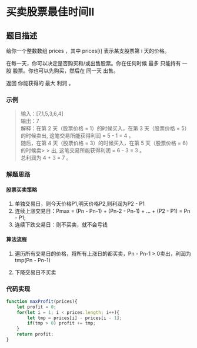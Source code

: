 # 买卖股票最佳时间II

## 题目描述

给你一个整数数组 prices ，其中 prices[i] 表示某支股票第 i 天的价格。

在每一天，你可以决定是否购买和/或出售股票。你在任何时候 最多 只能持有 一股 股票。你也可以先购买，然后在 同一天 出售。

返回 你能获得的 最大 利润 。

### 示例

> 输入：[7,1,5,3,6,4] <br/>
> 输出：7 <br>
> 解释：在第 2 天（股票价格 = 1）的时候买入，在第 3 天（股票价格 = 5）的时候卖出, 这笔交易所能获得利润 = 5 - 1 = 4 。<br>
> 随后，在第 4 天（股票价格 = 3）的时候买入，在第 5 天（股票价格 = 6）的时候卖> > 出, 这笔交易所能获得利润 = 6 - 3 = 3 。 <br>
> 总利润为 4 + 3 = 7 。

### 解题思路

#### 股票买卖策略

1. 单独交易日，则今天价格P1,明天价格P2,则利润为P2 - P1
2. 连续上涨交易日：Pmax = (Pn - Pn-1) + (Pn-2 - Pn-1) + ... + (P2 - P1) = Pn - P1;
3. 连续下跌交易日：则不买卖，就不会亏钱

#### 算法流程

1. 遍历所有交易日的价格，将所有上涨日的都买卖，Pn - Pn-1 > 0卖出，利润为tmp(Pn - Pn-1)

2. 下降交易日不买卖

### 代码实现

```js
function maxProfit(prices){
    let profit = 0;
    for(let i = 1; i < prices.length; i++){
        let tmp = prices[i] - prices[i - 1];
        if(tmp > 0) profit += tmp;
    }
    return profit;
}
```
